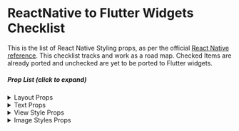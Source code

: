 # ReactNative to Flutter Widgets Checklist

This is the list of React Native Styling props, as per the official [React Native reference](https://reactnative.dev/docs/layout-props). This checklist tracks and work as a road map. Checked Items are already ported and unchecked are yet to be ported to Flutter widgets.



##### Prop List (*click to expand*)
<details>
<summary> Layout Props </summary>

- [ ] alignContent

- [ ] alignItems

- [ ] alignSelf

- [ ] aspectRatio

- [ ] borderBottomWidth

- [ ] borderEndWidth

- [ ] borderLeftWidth

- [ ] borderRightWidth

- [ ] borderStartWidth

- [ ] borderTopWidth

- [ ] borderWidth

- [ ] bottom

- [ ] direction

- [ ] display

- [ ] end

- [ ] flex

- [ ] flexBasis

- [ ] flexDirection

- [ ] flexGrow

- [ ] flexShrink

- [ ] flexWrap

- [ ] height

- [ ] justifyContent

- [ ] left

- [ ] margin

- [ ] marginBottom

- [ ] marginEnd

- [ ] marginHorizontal

- [ ] marginLeft

- [ ] marginRight

- [ ] marginStart

- [ ] marginTop

- [ ] marginVertical

- [ ] maxHeight

- [ ] maxWidth

- [ ] minHeight

- [ ] minWidth

- [ ] overflow

- [ ] padding

- [ ] paddingBottom

- [ ] paddingEnd

- [ ] paddingHorizontal

- [ ] paddingLeft

- [ ] paddingRight

- [ ] paddingStart

- [ ] paddingTop

- [ ] paddingVertical

- [ ] position

- [ ] right

- [ ] start

- [ ] top

- [ ] width

- [ ] zIndex 

</details>

<details>
<summary> Text Props </summary>

- [ ] fontFamily

- [ ] fontSize

- [ ] fontStyle

- [ ] fontWeight

- [ ] includeFontPaddingAndroid

- [ ] fontVariant

- [ ] letterSpacing

- [ ] lineHeight

- [ ] textAlign

- [ ] textAlignVerticalAndroid

- [ ] textDecorationColoriOS

- [ ] textDecorationLine

- [ ] textDecorationStyleiOS

- [ ] textShadowColor

- [ ] textShadowOffset

- [ ] textShadowRadius

- [ ] textTransform

- [ ] writingDirection

</details>

<details>
<summary> View Style Props </summary>

- [ ] backfaceVisibility
 
- [ ] backgroundColor
 
- [ ] borderBottomColor
 
- [ ] borderBottomEndRadius
 
- [ ] borderBottomLeftRadius
 
- [ ] borderBottomRightRadius
 
- [ ] borderBottomStartRadius
 
- [ ] borderBottomWidth
 
- [ ] borderColor
 
- [ ] borderEndColor
 
- [ ] borderLeftColor
 
- [ ] borderLeftWidth
 
- [ ] borderRadius
 
- [ ] borderRightColor
 
- [ ] borderRightWidth
 
- [ ] borderStartColor
 
- [ ] borderStyle
 
- [ ] borderTopColor
 
- [ ] borderTopEndRadius
 
- [ ] borderTopLeftRadius
 
- [ ] borderTopRightRadius
 
- [ ] borderTopStartRadius
 
- [ ] borderTopWidth
 
- [ ] borderWidth
 
- [ ] elevationAndroid
 
- [ ] opacity
</details>

<details>

<summary> Image Styles Props </summary>

- [ ] backfaceVisibility
 
- [ ] backgroundColor
 
- [ ] borderBottomLeftRadius
 
- [ ] borderBottomRightRadius
 
- [ ] borderColor
 
- [ ] borderRadius
 
- [ ] borderTopLeftRadius
 
- [ ] borderTopRightRadius
 
- [ ] borderWidth
 
- [ ] opacity
 
- [ ] overflow
 
- [ ] overlayColorAndroid
 
- [ ] resizeMode
 
- [ ] tintColor

</details>